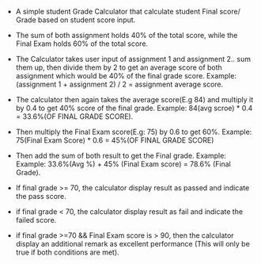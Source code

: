 * A simple student Grade Calculator that calculate student Final score/ Grade based on student score input.
* The sum of both assignment holds 40% of the total score, while the Final Exam holds 60% of the total score.
* The Calculator takes user input of assignment 1 and assignment 2.. sum them up, then divide them by 2 to get an average score of both assignment which would be 40% of the final grade score.
  Example: (assignment 1 + assignment 2) / 2 = assignment average score.
* The calculator then again takes the average score(E.g 84) and multiply it by 0.4 to get 40% score of the final grade. Example: 84(avg scroe) * 0.4 = 33.6%(OF FINAL GRADE SCORE).
* Then multiply the Final Exam score(E.g: 75) by 0.6 to get 60%.  Example: 75(Final Exam Score) * 0.6 = 45%(OF FINAL GRADE SCORE)
* Then add the sum of both result to get the Final grade. 
  Example: Example: 33.6%(Avg %) + 45% (Final Exam score) = 78.6% (Final Grade).

* If final grade >= 70, the calculator display result as passed and indicate the pass score.
* if final grade < 70, the calculator display result as fail and indicate the failed score.
* if final grade >=70 && Final Exam score is > 90, then the calculator display an additional remark as excellent performance (This will only be true if both conditions are met).
